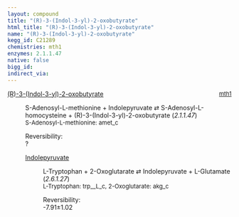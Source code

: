 ```yaml
---
layout: compound
title: "(R)-3-(Indol-3-yl)-2-oxobutyrate"
html_title: "(R)-3-(Indol-3-yl)-2-oxobutyrate"
name: "(R)-3-(Indol-3-yl)-2-oxobutyrate"
kegg_id: C21289
chemistries: mth1
enzymes: 2.1.1.47
native: false
bigg_id:
indirect_via:
---
```

<dl><dt class="rs-product"><a class="link-dark" data-bs-html="true" data-bs-title="KEGG: C21289" data-bs-toggle="tooltip" href="{{ site.url }}{{ site.baseurl }}/compounds/C21289">(R)-3-(Indol-3-yl)-2-oxobutyrate</a><span style="float: right; max-width: 40%"><a class="link-dark opacity-50" href="{{ site.url }}{{ site.baseurl }}/chemistries/mth1" style="font-size: small; word-wrap: anywhere;">mth1</a></span></dt><dd><p>S-Adenosyl-L-methionine + Indolepyruvate ⇄ S-Adenosyl-L-homocysteine + (R)-3-(Indol-3-yl)-2-oxobutyrate (<i>2.1.1.47</i>)<br/><span style="font-size: small;"><span data-bs-html="true" data-bs-title="KEGG: C00019" data-bs-toggle="tooltip">S-Adenosyl-L-methionine</span>: amet_c</span><br/><div class="reversibility_info">Reversibility: <div class="progress"><div aria-valuemax="100" aria-valuemin="0" aria-valuenow="0" class="progress-bar bg-light" role="progressbar" style="width: 100%"></div></div><span>?</span><div class="progress"><div aria-valuemax="10" aria-valuemin="0" aria-valuenow="0" class="progress-bar bg-light" role="progressbar" style="width: 100%"></div></div></div></p><dl><dt><a class="link-dark" data-bs-html="true" data-bs-title="KEGG: C00331" data-bs-toggle="tooltip" href="{{ site.url }}{{ site.baseurl }}/compounds/C00331">Indolepyruvate</a><span style="float: right; max-width: 40%"><a class="link-dark opacity-50" href="{{ site.url }}{{ site.baseurl }}/chemistries/None" style="font-size: small; word-wrap: anywhere;"></a></span></dt><dd><p>L-Tryptophan + 2-Oxoglutarate ⇄ Indolepyruvate + L-Glutamate (<i>2.6.1.27</i>)<br/><span style="font-size: small;"><span data-bs-html="true" data-bs-title="KEGG: C00078" data-bs-toggle="tooltip">L-Tryptophan</span>: trp__L_c, <span data-bs-html="true" data-bs-title="KEGG: C00026" data-bs-toggle="tooltip">2-Oxoglutarate</span>: akg_c</span><br/><div class="reversibility_info">Reversibility: <div class="progress" style="flex-direction: row-reverse;"><div aria-valuemax="10" aria-valuemin="0" aria-valuenow="-7.909838204526456" class="progress-bar bg-success" role="progressbar" style="width: 79.10%"></div><div aria-valuemax="10" aria-valuemin="0" aria-valuenow="-7.909838204526456" class="progress-bar bg-warning" role="progressbar" style="width: 10.18%"></div></div><span>-7.91±1.02</span><div class="progress"><div aria-valuemax="10" aria-valuemin="0" aria-valuenow="-7.909838204526456" class="progress-bar bg-danger" role="progressbar" style="width: 0%"></div></div></div></p><dl></dl></dd></dl></dd></dl>